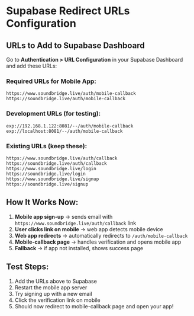 # Supabase Redirect URLs Configuration

## URLs to Add to Supabase Dashboard

Go to **Authentication > URL Configuration** in your Supabase Dashboard and add these URLs:

### Required URLs for Mobile App:
```
https://www.soundbridge.live/auth/mobile-callback
https://soundbridge.live/auth/mobile-callback
```

### Development URLs (for testing):
```
exp://192.168.1.122:8081/--/auth/mobile-callback
exp://localhost:8081/--/auth/mobile-callback
```

### Existing URLs (keep these):
```
https://www.soundbridge.live/auth/callback
https://soundbridge.live/auth/callback
https://www.soundbridge.live/login
https://soundbridge.live/login
https://www.soundbridge.live/signup
https://soundbridge.live/signup
```

## How It Works Now:

1. **Mobile app sign-up** → sends email with `https://www.soundbridge.live/auth/callback` link
2. **User clicks link on mobile** → web app detects mobile device
3. **Web app redirects** → automatically redirects to `/auth/mobile-callback`
4. **Mobile-callback page** → handles verification and opens mobile app
5. **Fallback** → if app not installed, shows success page

## Test Steps:

1. Add the URLs above to Supabase
2. Restart the mobile app server
3. Try signing up with a new email
4. Click the verification link on mobile
5. Should now redirect to mobile-callback page and open your app!
